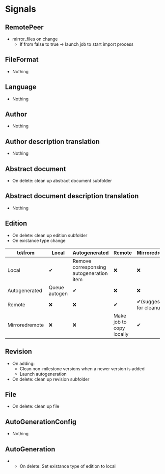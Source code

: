 # Signals
## RemotePeer
 - mirror_files on change
     - If from false to true -> launch job to start import process

## FileFormat
 - Nothing

## Language
 - Nothing

## Author
 - Nothing

## Author description translation
 - Nothing

## Abstract document
 - On delete: clean up abstract document subfolder

## Abstract document description translation
 - Nothing

## Edition
 - On delete: clean up edition subfolder
 - On existance type change

|  to\from        | Local         | Autogenerated                           | Remote                     | Mirroredremote                |
|-----------------|---------------|-----------------------------------------|----------------------------|-------------------------------|
| Local           | ✔             | Remove corresponsing autogeneration item| ❌                        | ❌                            |
| Autogenerated   | Queue autogen | ✔                                      | ❌                         | ❌                           |
| Remote          | ❌            | ❌                                     | ✔                          | ✔(suggestion for cleanup) |
| Mirroredremote  | ❌            | ❌                                     | Make job to copy locally    | ✔                            |


## Revision
 - On adding: 
    - Clean non-milestone versions when a newer version is added
    - Launch autogeneration
 - On delete: clean up revision subfolder

## File
 - On delete: clean up file

## AutoGenerationConfig
 - Nothing

## AutoGeneration
 - * On delete: Set existance type of edition to local
